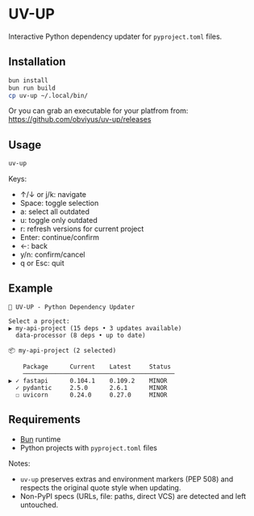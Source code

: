 # UV-UP

Interactive Python dependency updater for `pyproject.toml` files.

## Installation

```bash
bun install
bun run build
cp uv-up ~/.local/bin/
```

Or you can grab an executable for your platfrom from: https://github.com/obviyus/uv-up/releases

## Usage

```bash
uv-up
```

Keys:

- ↑/↓ or j/k: navigate
- Space: toggle selection
- a: select all outdated
- u: toggle only outdated
- r: refresh versions for current project
- Enter: continue/confirm
- ←: back
- y/n: confirm/cancel
- q or Esc: quit

## Example

```
🐍 UV-UP - Python Dependency Updater

Select a project:
▶ my-api-project (15 deps • 3 updates available)
  data-processor (8 deps • up to date)

📦 my-api-project (2 selected)

    Package      Current    Latest     Status
    ──────────────────────────────────────────
▶ ✓ fastapi      0.104.1    0.109.2    MINOR
  ✓ pydantic     2.5.0      2.6.1      MINOR
  ☐ uvicorn      0.24.0     0.27.0     MINOR
```

## Requirements

- [Bun](https://bun.sh/) runtime
- Python projects with `pyproject.toml` files

Notes:

- `uv-up` preserves extras and environment markers (PEP 508) and respects the original quote style when updating.
- Non-PyPI specs (URLs, file: paths, direct VCS) are detected and left untouched.

